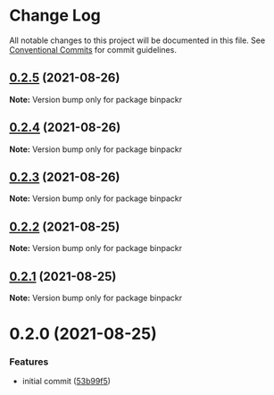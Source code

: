 # Change Log

All notable changes to this project will be documented in this file.
See [Conventional Commits](https://conventionalcommits.org) for commit guidelines.

## [0.2.5](https://gitr.net/mindary/binpackr/compare/binpackr@0.2.4...binpackr@0.2.5) (2021-08-26)

**Note:** Version bump only for package binpackr





## [0.2.4](https://gitr.net/mindary/binpackr/compare/binpackr@0.2.3...binpackr@0.2.4) (2021-08-26)

**Note:** Version bump only for package binpackr





## [0.2.3](https://gitr.net/mindary/binpackr/compare/binpackr@0.2.2...binpackr@0.2.3) (2021-08-26)

**Note:** Version bump only for package binpackr





## [0.2.2](https://gitr.net/mindary/binpackr/compare/binpackr@0.2.0...binpackr@0.2.2) (2021-08-25)

**Note:** Version bump only for package binpackr





## [0.2.1](https://gitr.net/mindary/binpackr/compare/binpackr@0.2.0...binpackr@0.2.1) (2021-08-25)

**Note:** Version bump only for package binpackr





# 0.2.0 (2021-08-25)


### Features

* initial commit ([53b99f5](https://gitr.net/mindary/binpackr/commits/53b99f5436afcc939e305587092dfdb49e416843))
